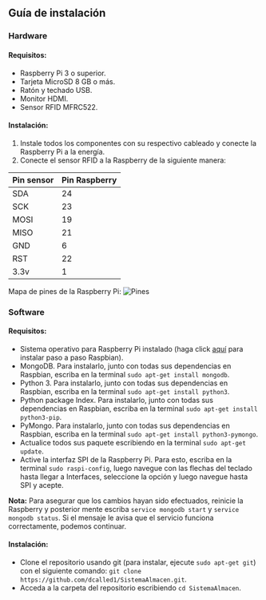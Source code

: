 ## Guía de instalación

### Hardware

#### Requisitos:

- Raspberry Pi 3 o superior.
- Tarjeta MicroSD 8 GB o más.
- Ratón y techado USB.
- Monitor HDMI.
- Sensor RFID MFRC522.

#### Instalación:

1. Instale todos los componentes con su respectivo cableado y conecte la Raspberry Pi a la energía.
2. Conecte el sensor RFID a la Raspberry de la siguiente manera:

|Pin sensor|Pin Raspberry|
|--|--|
|SDA|24|
|SCK|23|
|MOSI|19|
|MISO|21|
|GND|6|
|RST|22|
|3.3v|1|

Mapa de pines de la Raspberry Pi:
![Pines](https://docs.microsoft.com/en-us/windows/iot-core/media/pinmappingsrpi/rp2_pinout.png)

### Software

#### Requisitos:

- Sistema operativo para Raspberry Pi instalado (haga click [aquí](https://raspberryparatorpes.net/instalacion/noobs-paso-a-paso-instalar-el-sistema-operativo-en-la-raspberry-pi/) para instalar paso a paso Raspbian).
- MongoDB. Para instalarlo, junto con todas sus dependencias en Raspbian, escriba en la terminal `sudo apt-get install mongodb`.
- Python 3. Para instalarlo, junto con todas sus dependencias en Raspbian, escriba en la terminal `sudo apt-get install python3`. 
- Python package Index. Para instalarlo, junto con todas sus dependencias en Raspbian, escriba en la terminal `sudo apt-get install python3-pip`. 
- PyMongo. Para instalarlo, junto con todas sus dependencias en Raspbian, escriba en la terminal `sudo apt-get install python3-pymongo`. 
- Actualice todos sus paquete escribiendo en la terminal `sudo apt-get update`.
- Active la interfaz SPI de la Raspberry Pi. Para esto, escriba en la terminal `sudo raspi-config`, luego navegue con las flechas del teclado hasta llegar a Interfaces, seleccione la opción y luego navegue hasta SPI y acepte.

**Nota:** Para asegurar que los cambios hayan sido efectuados, reinicie la Raspberry y posterior mente escriba `service mongodb start` y `service mongodb status`. Si el mensaje le avisa que el servicio funciona correctamente, podemos continuar.

#### Instalación:

- Clone el repositorio usando git (para instalar, ejecute `sudo apt-get git`) con el siguiente comando: `git clone https://github.com/dcalled1/SistemaAlmacen.git`.
- Acceda a la carpeta del repositorio escribiendo `cd SistemaAlmacen`.

